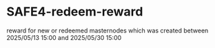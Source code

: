 # SAFE4-redeem-reward
reward for new or redeemed masternodes which was created between 2025/05/13 15:00 and 2025/05/30 15:00
